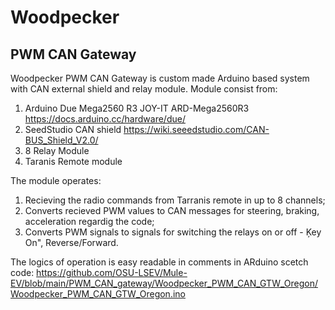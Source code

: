 # Woodpecker 
## PWM CAN Gateway

Woodpecker PWM CAN Gateway is custom made Arduino based system with CAN external shield and relay module.
Module consist from: 

1. Arduino Due Mega2560 R3 JOY-IT ARD-Mega2560R3 https://docs.arduino.cc/hardware/due/
2. SeedStudio CAN shield https://wiki.seeedstudio.com/CAN-BUS_Shield_V2.0/
3. 8 Relay Module 
4. Taranis Remote module

The module operates:
1. Recieving the radio commands from Tarranis remote in up to 8 channels;
2. Converts recieved PWM values to CAN messages for steering, braking, acceleration regardig the code;
3. Converts PWM signals to signals for switching the relays on or off - Ķey On", Reverse/Forward.

The logics of operation is easy readable in comments in ARduino scetch code: 
https://github.com/OSU-LSEV/Mule-EV/blob/main/PWM_CAN_gateway/Woodpecker_PWM_CAN_GTW_Oregon/Woodpecker_PWM_CAN_GTW_Oregon.ino

